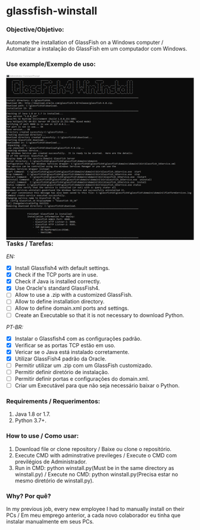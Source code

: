 # __glassfish-winstall__

### Objective/Objetivo:
Automate the installation of GlassFish on a Windows computer / Automatizar a instalação do GlassFish em um computador com Windows.

### Use example/Exemplo de uso:
<img src="images/g4winstall.png"
     alt="Exemple"
     style="float: left; margin-right: 10px;" />
<br/>

### Tasks / Tarefas:
_EN:_
- [x] Install Glassfish4 with default settings.
- [x] Check if the TCP ports are in use.
- [x] Check if Java is installed correctly.
- [x] Use Oracle's standard GlassFish4.
- [ ] Allow to use a .zip with a customized GlassFish.
- [ ] Allow to define installation directory.
- [ ] Allow to define domain.xml ports and settings.
- [ ] Create an Executable so that it is not necessary to download Python.

_PT-BR:_
- [x] Instalar o Glassfish4 com as configurações padrão.
- [x] Verificar se as portas TCP estão em uso.
- [x] Vericar se o Java está instalado corretamente.
- [x] Utilizar GlassFish4 padrão da Oracle.
- [ ] Permitir utilizar um .zip com um GlassFish customizado.
- [ ] Permitir definir diretório de instalação.
- [ ] Permitir definir portas e configurações do domain.xml.
- [ ] Criar um Executável para que não seja necessário baixar o Python.

### Requirements / Requerimentos:
1. Java 1.8 or 1.7.
2. Python 3.7+.

### How to use / Como usar:
1. Download file or clone repository / Baixe ou clone o repositório.
2. Execute CMD with adminstrative previleges / Execute o CMD com previlégios de Administrador.
3. Run in CMD: python winstall.py(Must be in the same directory as winstall.py) / Execute no CMD: python winstall.py(Precisa estar no mesmo diretório de winstall.py).

### Why? Por quê?
In my previous job, every new employee I had to manually install on their PCs / Em meu emprego anterior, a cada novo colaborador eu tinha que instalar manualmente em seus PCs.
